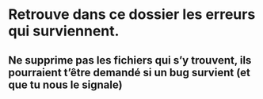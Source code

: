 # Retrouve dans ce dossier les erreurs qui surviennent. 

## Ne supprime pas les fichiers qui s’y trouvent, ils pourraient t’être demandé si un bug survient (et que tu nous le signale)